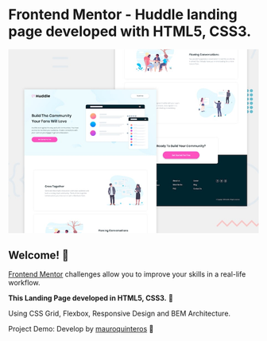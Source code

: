 # Frontend Mentor - Huddle landing page developed with HTML5, CSS3.

![Design preview for the Huddle landing page with alternating feature blocks coding challenge](./design/desktop-preview.jpg)

## Welcome! 👋

[Frontend Mentor](https://www.frontendmentor.io) challenges allow you to improve your skills in a real-life workflow.

**This Landing Page developed in HTML5, CSS3.** 🚀

Using CSS Grid, Flexbox, Responsive Design and BEM Architecture.

Project Demo:
Develop by [mauroquinteros](https://twitter.com/maurooquinteros) 💚